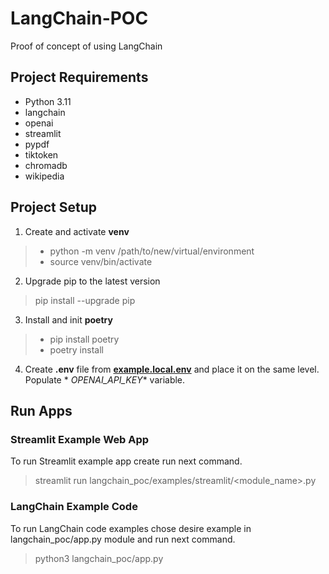 # LangChain-POC

Proof of concept of using LangChain

## Project Requirements

- Python 3.11
- langchain
- openai
- streamlit
- pypdf
- tiktoken
- chromadb  <!-- (Vector Embeds Store Database) -->
- wikipedia <!-- (Docsstore client) -->

## Project Setup

1. Create and activate **venv**

> - python -m venv /path/to/new/virtual/environment
> - source venv/bin/activate

2. Upgrade pip to the latest version

> pip install --upgrade pip

3. Install and init **poetry**

> - pip install poetry
> - poetry install

4. Create **.env** file from ****[example.local.env](example.local.env)**** and place it on the same level. Populate *
   *OPENAI_API_KEY** variable.

## Run Apps

### Streamlit Example Web App

To run Streamlit example app create run next command.
> streamlit run langchain_poc/examples/streamlit/<module_name>.py

### LangChain Example Code

To run LangChain code examples chose desire example in langchain_poc/app.py module and run next command.
> python3 langchain_poc/app.py